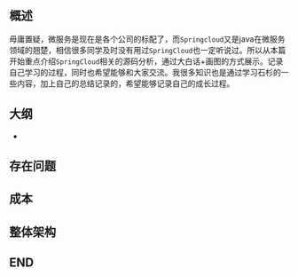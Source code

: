 ## 概述
毋庸置疑，微服务是现在是各个公司的标配了，而`Springcloud`又是java在微服务领域的翘楚，相信很多同学及时没有用过`SpringCloud`也一定听说过。所以从本篇开始重点介绍`SpringCloud`相关的源码分析，通过大白话+画图的方式展示。记录自己学习的过程，同时也希望能够和大家交流。我很多知识也是通过学习石杉的一些内容，加上自己的总结记录的，希望能够记录自己的成长过程。
## 大纲
 - 

## 存在问题



## 成本




## 整体架构





## END